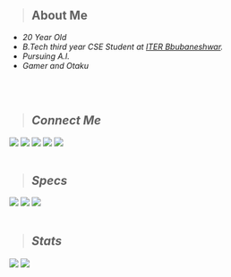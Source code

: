> ## About Me
  * <em>20 Year Old
  * <em>B.Tech third year CSE Student at [ITER Bbubaneshwar](https://www.soa.ac.in/iter).
  * <em>Pursuing A.I.
  * <em>Gamer and Otaku
 <br>
 <br>

> ## Connect Me
<img src="https://img.shields.io/badge/LinkedIn-0077B5?style=for-the-badge&logo=linkedin&logoColor=white"/> <img src="https://img.shields.io/badge/-Hackerrank-2EC866?style=for-the-badge&logo=HackerRank&logoColor=white"/> <img src="https://img.shields.io/badge/Myanimelist-2E51A2?style=for-the-badge&logo=myanimelist&logoColor=white" /> <img src="https://img.shields.io/badge/Discord-5865F2?style=for-the-badge&logo=discord&logoColor=white" /> <img src="https://img.shields.io/badge/Gmail-D14836?style=for-the-badge&logo=gmail&logoColor=white">
<br>
<br>

> ## Specs
<img src="https://img.shields.io/badge/lenovo%20laptop-E2231A?style=for-the-badge&logo=lenovo&logoColor=white"/> <img src="https://img.shields.io/badge/NVIDIA-GTX1650-76B900?style=for-the-badge&logo=nvidia&logoColor=white"/> <img src="https://img.shields.io/badge/Intel%20Core_i7_10th-0071C5?style=for-the-badge&logo=intel&logoColor=white"/>
<br>
<br>

> ## Stats
<img align ="center" src="https://github-readme-stats.vercel.app/api/top-langs/?username=mephisto419&show_icons=true&theme=radical&layout=compact"/> 
<img align ="center" src="https://github-readme-stats.vercel.app/api?username=mephisto419&show_icons=true&theme=radical"/> 
